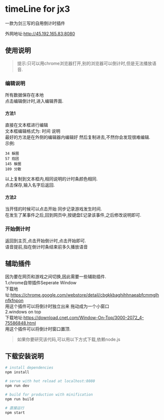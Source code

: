 # timeLine for jx3

一款为剑三写的自用倒计时插件

外网地址:http://45.192.165.83:8080

## 使用说明

>提示:只可以用chrome浏览器打开,别的浏览器可以倒计时,但是无法播放语音.


### 编辑说明

所有数据保存在本地\
点击编辑倒计时,进入编辑界面.

#### 方法1
直接在文本框进行编辑\
文本框编辑格式为: 时间 说明\
最好的方法是在外侧的编辑器内编辑好 然后复制进去,不然你会发现很难编辑.\
示例:

```$xslt
34 躲圈
57 抱团
145 躲圈
189 分散
```

以上复制到文本框内,相同说明的计时条颜色相同.\
点击保存,输入名字后返回.

#### 方法2
当开怪的时候可以点击开始 同步记录游戏发生时间.\
在发生了某事件之后,回到网页中,按键盘E记录该事件,之后修改说明即可.

### 开始倒计时

返回到主页,点击开始倒计时,点击开始即可.\
语音提前,指在倒计时条结束前多久播放语音


##  辅助插件
因为要在网页和游戏之间切换,因此需要一些辅助插件.\
1.chrome自带插件Seperate Window\
下载地址:https://chrome.google.com/webstore/detail/cbgkkbaghihhnaeabfcmmglhnfkfnpon \
用这个插件可以将倒计时独立出来 拖动成为一个小窗口\
2.windows on top\
下载地址:https://download.cnet.com/Window-On-Top/3000-2072_4-75586848.html \
用这个插件可以将倒计时窗口置顶.



>如果你要研究该代码,可以用以下方式下载,依赖node.js
## 下载安装说明

``` bash
# install dependencies
npm install

# serve with hot reload at localhost:8080
npm run dev

# build for production with minification
npm run build

# 直接运行
npm start
```

